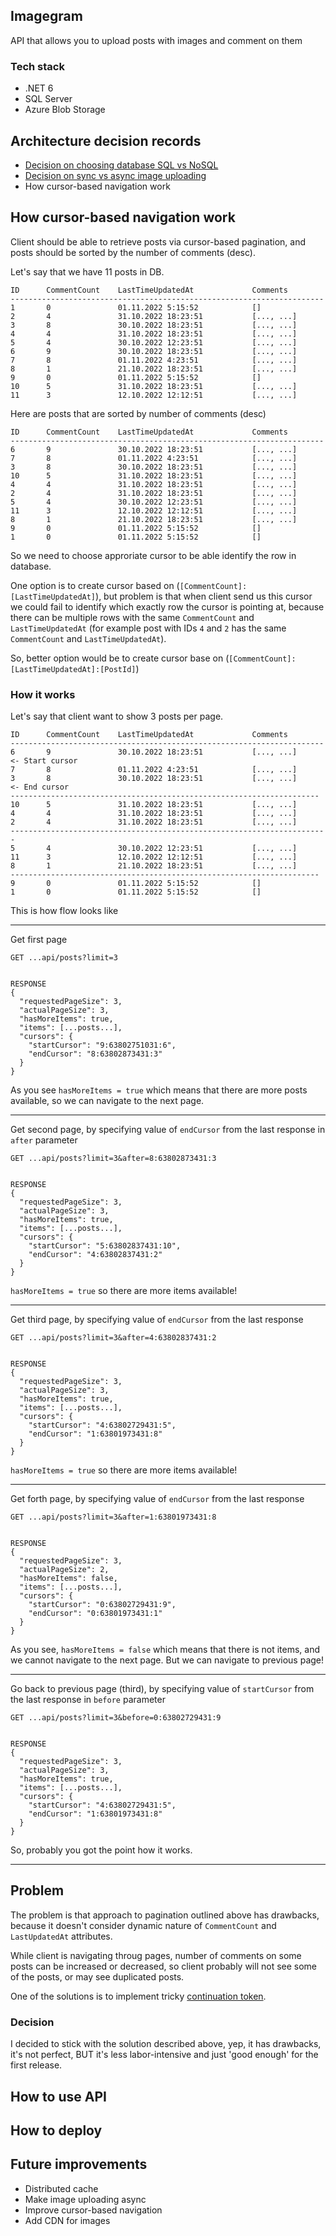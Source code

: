 ## Imagegram

API that allows you to upload posts with images and comment on them

### Tech stack
- .NET 6 
- SQL Server
- Azure Blob Storage

## Architecture decision records
- [Decision on choosing database SQL vs NoSQL](https://github.com/shamil-sadigov/Imagegram/blob/master/docs/Decision%20on%20Database.SQL%20vs%20NoSQL.md)
- [Decision on sync vs async image uploading](https://github.com/shamil-sadigov/Imagegram/blob/master/docs/Decision%20on%20sync%20vs%20async%20image%20uploading.md)
- How cursor-based navigation work

## How cursor-based navigation work

Client should be able to retrieve posts via cursor-based pagination, and posts should be sorted by the number of comments (desc).


Let's say that we have 11 posts in DB.

```
ID      CommentCount    LastTimeUpdatedAt             Comments
----------------------------------------------------------------------
1       0               01.11.2022 5:15:52            []   
2       4               31.10.2022 18:23:51           [..., ...] 
3       8               30.10.2022 18:23:51           [..., ...]
4       4               31.10.2022 18:23:51           [..., ...]      
5       4               30.10.2022 12:23:51           [..., ...]      
6       9               30.10.2022 18:23:51           [..., ...]
7       8               01.11.2022 4:23:51            [..., ...]      
8       1               21.10.2022 18:23:51           [..., ...] 
9       0               01.11.2022 5:15:52            []      
10      5               31.10.2022 18:23:51           [..., ...]      
11      3               12.10.2022 12:12:51           [..., ...]    
```

Here are posts that are sorted by number of comments (desc)

```
ID      CommentCount    LastTimeUpdatedAt             Comments
----------------------------------------------------------------------
6       9               30.10.2022 18:23:51           [..., ...]
7       8               01.11.2022 4:23:51            [..., ...]      
3       8               30.10.2022 18:23:51           [..., ...]
10      5               31.10.2022 18:23:51           [..., ...]      
4       4               31.10.2022 18:23:51           [..., ...]      
2       4               31.10.2022 18:23:51           [..., ...] 
5       4               30.10.2022 12:23:51           [..., ...]      
11      3               12.10.2022 12:12:51           [..., ...]      
8       1               21.10.2022 18:23:51           [..., ...] 
9       0               01.11.2022 5:15:52            []      
1       0               01.11.2022 5:15:52            []   
```

So we need to choose approriate cursor to be able identify the row in database.

One option is to  create cursor based on (`[CommentCount]:[LastTimeUpdatedAt]`), but problem is that when client send us this cursor we could fail to identify which exactly row the cursor is pointing at, because there can be multiple rows with the same `CommentCount` and `LastTimeUpdatedAt` (for example post with IDs `4` and `2` has the same `CommentCount` and `LastTimeUpdatedAt`).

So, better option would be to create cursor base on (`[CommentCount]:[LastTimeUpdatedAt]:[PostId]`)


### How it works

Let's say that client want to show 3 posts per page.

```
ID      CommentCount    LastTimeUpdatedAt             Comments
----------------------------------------------------------------------
6       9               30.10.2022 18:23:51           [..., ...]          <- Start cursor
7       8               01.11.2022 4:23:51            [..., ...]      
3       8               30.10.2022 18:23:51           [..., ...]          <- End cursor
---------------------------------------------------------------------
10      5               31.10.2022 18:23:51           [..., ...]          
4       4               31.10.2022 18:23:51           [..., ...]      
2       4               31.10.2022 18:23:51           [..., ...] 
-----------------------------------------------------------------------
5       4               30.10.2022 12:23:51           [..., ...]      
11      3               12.10.2022 12:12:51           [..., ...]      
8       1               21.10.2022 18:23:51           [..., ...] 
---------------------------------------------------------------------
9       0               01.11.2022 5:15:52            []      
1       0               01.11.2022 5:15:52            []   
```

This is how flow looks like

---

Get first page


```
GET ...api/posts?limit=3


RESPONSE 
{
  "requestedPageSize": 3,
  "actualPageSize": 3,
  "hasMoreItems": true,
  "items": [...posts...],
  "cursors": {
    "startCursor": "9:63802751031:6",
    "endCursor": "8:63802873431:3"
  }
}

```

As you see `hasMoreItems = true` which means that there are more posts available, so we can navigate to the next page.

---

Get second page, by specifying value of `endCursor` from the last response in `after` parameter

```
GET ...api/posts?limit=3&after=8:63802873431:3


RESPONSE 
{
  "requestedPageSize": 3,
  "actualPageSize": 3,
  "hasMoreItems": true,
  "items": [...posts...],
  "cursors": {
    "startCursor": "5:63802837431:10",
    "endCursor": "4:63802837431:2"
  }
}

```

`hasMoreItems = true` so there are more items available!

---

Get third page, by specifying value of `endCursor` from the last response

```
GET ...api/posts?limit=3&after=4:63802837431:2


RESPONSE 
{
  "requestedPageSize": 3,
  "actualPageSize": 3,
  "hasMoreItems": true,
  "items": [...posts...],
  "cursors": {
    "startCursor": "4:63802729431:5",
    "endCursor": "1:63801973431:8"
  }
}

```

`hasMoreItems = true` so there are more items available!

---

Get forth page, by specifying value of `endCursor` from the last response

```
GET ...api/posts?limit=3&after=1:63801973431:8


RESPONSE 
{
  "requestedPageSize": 3,
  "actualPageSize": 2,
  "hasMoreItems": false,
  "items": [...posts...],
  "cursors": {
    "startCursor": "0:63802729431:9",
    "endCursor": "0:63801973431:1"
  }
}

```

As you see, `hasMoreItems = false` which means that there is not items, and we cannot navigate to the next page. But we can navigate to previous page!

---

Go back to previous page (third), by specifying value of `startCursor` from the last response in `before` parameter

```
GET ...api/posts?limit=3&before=0:63802729431:9


RESPONSE 
{
  "requestedPageSize": 3,
  "actualPageSize": 3,
  "hasMoreItems": true,
  "items": [...posts...],
  "cursors": {
    "startCursor": "4:63802729431:5",
    "endCursor": "1:63801973431:8"
  }
}

```

So, probably you got the point how it works.

---


## Problem

The problem is that approach to pagination outlined above has drawbacks, because it doesn't consider dynamic nature of `CommentCount` and `LastUpdatedAt` attributes.

While client is navigating throug pages, number of comments on some posts can be increased or decreased, so client probably will not see some of the posts, or may see duplicated posts. 

One of the solutions is to implement tricky [continuation token](https://phauer.com/2017/web-api-pagination-continuation-token/).

### Decision

I decided to stick with the solution described above, yep, it has drawbacks, it's not perfect, BUT it's less labor-intensive and just 'good enough' for the first release.



## How to use API


## How to deploy


## Future improvements
- Distributed cache
- Make image uploading async
- Improve cursor-based navigation
- Add CDN for images

